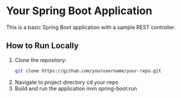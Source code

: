 # Your Spring Boot Application

This is a basic Spring Boot application with a sample REST controller.

## How to Run Locally

1. Clone the repository:
   ```bash
   git clone https://github.com/yourusername/your-repo.git
2. Navigate to project directory
   cd your-repo
3. Build and run the application
   mvn spring-boot:run
